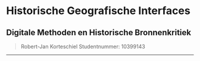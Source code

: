 # Historische Geografische Interfaces

## Digitale Methoden en Historische Bronnenkritiek

> Robert-Jan Korteschiel
> Studentnummer: 10399143
---- 